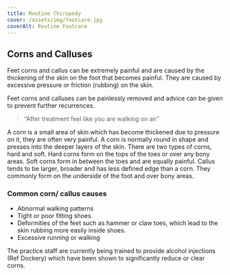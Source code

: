 ```yaml
---
title: Routine Chiropody
cover: /assets/img/footcare.jpg
coverAlt: Routine Footcare
---
```


## Corns and Calluses
Feet corns and callus can be extremely painful and are caused by the thickening of the skin on the foot that becomes painful. 
They are caused by excessive pressure or friction (rubbing) on the skin.

Feet corns and calluses can be painlessly removed and advice can be given to prevent further recurrences.

> “After treatment feel like you are walking on air”

A corn is a small area of skin which has become thickened due to pressure on it, they are often very painful. A corn is normally round in shape and presses into the deeper layers of the skin. There are two types of corns, hard and soft. Hard corns form on the tops of the toes or over any bony areas. Soft corns form in between the toes and are equally painful.
Callus tends to be larger, broader and has less defined edge than a corn. They commonly form on the underside of the foot and over bony areas.

### Common corn/ callus causes

* Abnormal walking patterns
* Tight or poor fitting shoes.
* Deformities of the feet such as hammer or claw toes, which lead to the skin rubbing more easily inside shoes.
* Excessive running or walking

The practice staff are currently being trained to provide alcohol injections (Ref Dockery) which have been shown to significantly reduce or clear corns.
